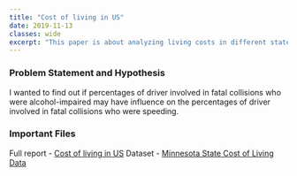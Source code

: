 ```yaml
---
title: "Cost of living in US"
date: 2019-11-13
classes: wide
excerpt: "This paper is about analyzing living costs in different states in US"
---
```


### Problem Statement and Hypothesis
I wanted to find out if percentages of driver involved in fatal collisions who were alcohol-impaired may have influence on the percentages of driver involved in fatal collisions who were speeding.

### Important Files
Full report - [Cost of living in US](https://github.com/dasun27/DSC/blob/master/files/Living%20Costs%20in%20Different%20States.docx)
Dataset - [Minnesota State Cost of Living Data](https://www.opendatanetwork.com/dataset/opendata.ramseycounty.us/baxh-fa9y)
